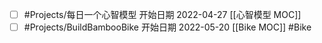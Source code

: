 - [ ] #Projects/每日一个心智模型  开始日期 2022-04-27  [[心智模型 MOC]]
- [ ] #Projects/BuildBambooBike 开始日期 2022-05-20  [[Bike MOC]] #Bike 
